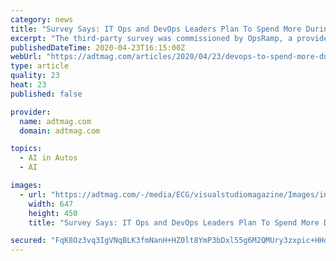 ```yaml
---
category: news
title: "Survey Says: IT Ops and DevOps Leaders Plan To Spend More During Lockdown"
excerpt: "The third-party survey was commissioned by OpsRamp, a provider of IT operations management provided via service-centric artificial intelligence for operations ... IT teams are investing in self-service technologies (60 percent) to free their staff from reactive work, driving technology vendor consolidation (59 percent) to eliminate waste ..."
publishedDateTime: 2020-04-23T16:15:00Z
webUrl: "https://adtmag.com/articles/2020/04/23/devops-to-spend-more-during-lockdown.aspx"
type: article
quality: 23
heat: 23
published: false

provider:
  name: adtmag.com
  domain: adtmag.com

topics:
  - AI in Autos
  - AI

images:
  - url: "https://adtmag.com/-/media/ECG/visualstudiomagazine/Images/introimages2014/0614vsm_Bowytz.jpg"
    width: 647
    height: 450
    title: "Survey Says: IT Ops and DevOps Leaders Plan To Spend More During Lockdown"

secured: "FqK8Oz3vq3IgVNqBLK3fmNanH+HZ0lt8YmP3bDxl55g6M2QMUry3zxpic+HHo0jBWpGGC+HrqVNh1BI7XKFLtW9vo1aMbzABuB9Ee1cULgYNYTgIcY6J5+v2kI/RjkxG41wlZ7x4iLDA7lHUpO//5rfotqmKhf/v2RJr8aPg6YvyWx478+Gx2i/S9Liy3idnJgRvIsnRkwnaS5DNaaz8nEYRS3Cfd0ZkB6Ok/BCMeeMD4GGvyHxmEsoOgcdDUMTraoh5YVZkMiCw5khQorhFmd0KzDLw3esa/A3qMyQqithZp0+m4u2SZItxIDJ1jhWtDLP6PCyAaHstngHCgnazbOL/dsFsDnx0+XDTbowofI+9o0DdvA3z86krxbFR4gnnIZ0VBzTpg7oNOKh94lnBGV3d+VevQNY65tKTNurLEuw31Me0MkTxyN3D5W6+0QU1WSIDHIY0fC89Ijmd0z2AXrBh1oFxpy5E7S8jfSotDvI=;He2ph8ZRTG9411O4LAJOLg=="
---
```


